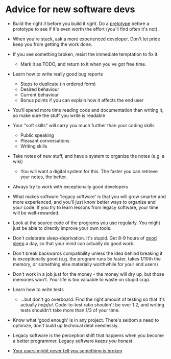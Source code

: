 # Advice for new software devs

- Build the right *it* before you build it *right*. Do a [pretotype](http://www.pretotyping.org) before a prototype to see if it's even worth the effort (you'll find often it's not).
- When you're stuck, ask a more experienced developer. Don't let pride keep you from getting the work done.
- If you see something broken, resist the immediate temptation to fix it.
    - Mark it as TODO, and return to it when you've got free time.

- Learn how to write really good bug reports
    - Steps to duplicate (in ordered form)
    - Desired behaviour
    - Current behaviour
    - Bonus points if you can explain how it affects the end user

- You'll spend more time reading code and documentation than writing it, so make sure the stuff you write is readable
- Your "soft skills" will carry you much further than your coding skills
    - Public speaking
    - Pleasant conversations
    - Writing skills

- Take notes of new stuff, and have a system to organize the notes (e.g. a wiki)
    - You will want a digital system for this. The faster you can retrieve your notes, the better.

- Always try to work with exceptionally good developers
- What makes software 'legacy software' is that you will grow smarter and more experienced, and you'll just know better ways to organize and your code. If you try to learn lessons from legacy software, your time will be well-rewarded.
- Look at the source code of the programs you use regularly. You might just be able to directly improve your own tools.
- Don't celebrate sleep-deprivation. It's stupid. Get 8-9 hours of [good sleep](life_stuff.md) a day, so that your mind can actually do good work.
- Don't break backwards compatibility unless the idea behind breaking it is exceptionally good (e.g. the program runs 5x faster, takes 1/10th the memory, or something else materially worthwhile for your end users)
- Don't work in a job just for the money - the money will dry up, but those memories won't. Your life is too valuable to waste on stupid crap.
- Learn how to write tests
    - ...but don't go overboard. Find the right amount of testing so that it's actually *helpful*. Code-to-test ratio shouldn't be over 1.2, and writing tests shouldn't take more than 1/3 of your time.

- Know what 'good enough' is in any project. There's seldom a need to optimize, don't build up technical debt needlessly.
- Legacy software is the perception shift that happens when you become a better programmer. Legacy software *keeps you honest*.
- [Your users might never tell you something is broken](https://pointersgonewild.com/2019/11/02/they-might-never-tell-you-its-broken/)
